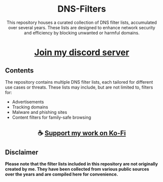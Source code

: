 <div align="center">

# DNS-Filters
This repository houses a curated collection of DNS filter lists, accumulated over several years. These lists are designed to enhance network security and efficiency by blocking unwanted or harmful domains.

</div>

<div align="center">

# [Join my discord server](https://discord.gg/2nHHHBWNDw)

</div>

## Contents
The repository contains multiple DNS filter lists, each tailored for different use cases or threats. These lists may include, but are not limited to, filters for:

- Advertisements
- Tracking domains
- Malware and phishing sites
- Content filters for family-safe browsing

<div align="center">

## ☕ [Support my work on Ko-Fi](https://ko-fi.com/thatsinewave)

</div>

## Disclaimer
**Please note that the filter lists included in this repository are not originally created by me. They have been collected from various public sources over the years and are compiled here for convenience.**
